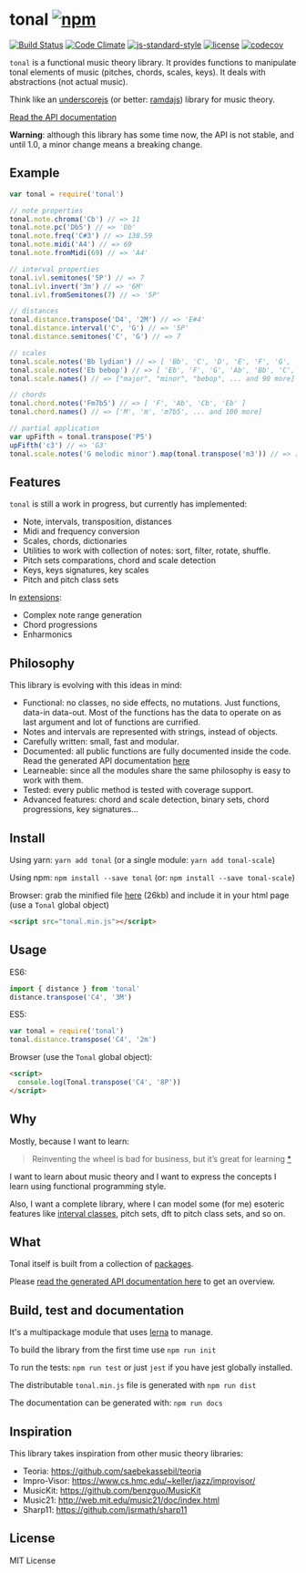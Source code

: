 # tonal [![npm](https://img.shields.io/npm/v/tonal.svg?style=flat-square)](https://www.npmjs.com/package/tonal)

[![Build Status](https://travis-ci.org/danigb/tonal.svg?branch=master&style=flat-square)](https://travis-ci.org/danigb/tonal) [![Code Climate](https://codeclimate.com/github/danigb/tonal/badges/gpa.svg?style=flat-square)](https://codeclimate.com/github/danigb/tonal) [![js-standard-style](https://img.shields.io/badge/code%20style-standard-brightgreen.svg?style=flat-square)](https://github.com/feross/standard) [![license](https://img.shields.io/npm/l/tonal.svg?style=flat-square)](https://www.npmjs.com/package/tonal)
[![codecov](https://codecov.io/gh/danigb/tonal/branch/master/graph/badge.svg)](https://codecov.io/gh/danigb/tonal)



`tonal` is a functional music theory library. It provides functions to manipulate tonal elements of music (pitches, chords, scales, keys). It deals with abstractions (not actual music).

Think like an [underscorejs](http://underscorejs.org/) (or better: [ramdajs](http://ramdajs.com/)) library for music theory.

[Read the API documentation](http://danigb.github.io/tonal/api/)

**Warning**: although this library has some time now, the API is not stable, and until 1.0, a minor change means a breaking change.

## Example

```js
var tonal = require('tonal')

// note properties
tonal.note.chroma('Cb') // => 11
tonal.note.pc('Db5') // => 'Db'
tonal.note.freq('C#3') // => 138.59
tonal.note.midi('A4') // => 69
tonal.note.fromMidi(69) // => 'A4'

// interval properties
tonal.ivl.semitones('5P') // => 7
tonal.ivl.invert('3m') // => '6M'
tonal.ivl.fromSemitones(7) // => '5P'

// distances
tonal.distance.transpose('D4', '2M') // => 'E#4'
tonal.distance.interval('C', 'G') // => '5P'
tonal.distance.semitones('C', 'G') // => 7

// scales
tonal.scale.notes('Bb lydian') // => [ 'Bb', 'C', 'D', 'E', 'F', 'G', 'A']
tonal.scale.notes('Eb bebop') // => [ 'Eb', 'F', 'G', 'Ab', 'Bb', 'C', 'Db', 'D' ]
tonal.scale.names() // => ["major", "minor", "bebop", ... and 90 more]

// chords
tonal.chord.notes('Fm7b5') // => [ 'F', 'Ab', 'Cb', 'Eb' ]
tonal.chord.names() // => ['M', 'm', 'm7b5', ... and 100 more]

// partial application
var upFifth = tonal.transpose('P5')
upFifth('c3') // => 'G3'
tonal.scale.notes('G melodic minor').map(tonal.transpose('m3')) // => [ 'Bb', 'C', 'Db', 'Eb', 'F', 'G', 'A' ]
```

## Features

`tonal` is still a work in progress, but currently has implemented:

- Note, intervals, transposition, distances
- Midi and frequency conversion
- Scales, chords, dictionaries
- Utilities to work with collection of notes: sort, filter, rotate, shuffle.
- Pitch sets comparations, chord and scale detection
- Keys, keys signatures, key scales
- Pitch and pitch class sets

In [extensions](https://github.com/danigb/tonal-extensions):
- Complex note range generation
- Chord progressions
- Enharmonics

## Philosophy

This library is evolving with this ideas in mind:

- Functional: no classes, no side effects, no mutations. Just functions, data-in data-out. Most of the functions has the data to operate on as last argument and lot of functions are currified.
- Notes and intervals are represented with strings, instead of objects.
- Carefully written: small, fast and modular.
- Documented: all public functions are fully documented inside the code. Read the generated API documentation [here](http://danigb.github.io/tonal/api/)
- Learneable: since all the modules share the same philosophy is easy to work with them.
- Tested: every public method is tested with coverage support.
- Advanced features: chord and scale detection, binary sets, chord progressions, key signatures...

## Install

Using yarn: `yarn add tonal` (or a single module: `yarn add tonal-scale`)

Using npm: `npm install --save tonal` (or: `npm install --save tonal-scale`)

Browser: grab the minified file [here](https://github.com/danigb/tonal/blob/master/dist/tonal.min.js) (26kb) and include it in your html page (use a `Tonal` global object)

```html
<script src="tonal.min.js"></script>
```

## Usage

ES6:

```js
import { distance } from 'tonal'
distance.transpose('C4', '3M')
```

ES5:

```js
var tonal = require('tonal')
tonal.distance.transpose('C4', '2m')
```

Browser (use the `Tonal` global object):

```html
<script>
  console.log(Tonal.transpose('C4', '8P'))
</script>
```

## Why

Mostly, because I want to learn:

> Reinventing the wheel is bad for business, but it’s great for learning
[*](http://philipwalton.com/articles/how-to-become-a-great-front-end-engineer)

I want to learn about music theory and I want to express the concepts I learn using functional programming style.

Also, I want a complete library, where I can model some (for me) esoteric features like [interval classes](http://danigb.github.io/tonal/api/module-interval.html#.ic), pitch sets, dft to pitch class sets, and so on.

## What

Tonal itself is built from a collection of [packages](https://github.com/danigb/tonal/tree/master/packages).

Please [read the generated API documentation here](http://danigb.github.io/tonal/api/) to get an overview.

## Build, test and documentation

It's a multipackage module that uses [lerna](https://github.com/lerna/lerna) to manage.

To build the library from the first time use `npm run init`

To run the tests: `npm run test` or just `jest` if you have jest globally installed.

The distributable `tonal.min.js` file is generated with `npm run dist`

The documentation can be generated with: `npm run docs`

## Inspiration

This library takes inspiration from other music theory libraries:

- Teoria: https://github.com/saebekassebil/teoria
- Impro-Visor: https://www.cs.hmc.edu/~keller/jazz/improvisor/
- MusicKit: https://github.com/benzguo/MusicKit
- Music21: http://web.mit.edu/music21/doc/index.html
- Sharp11: https://github.com/jsrmath/sharp11

## License

MIT License
